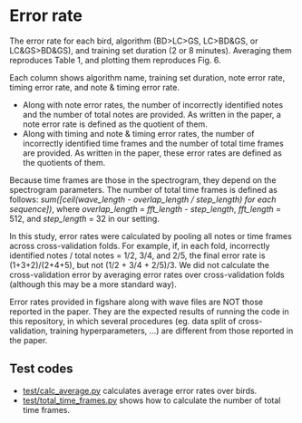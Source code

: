 # Error rate

The error rate for each bird, algorithm (BD>LC>GS, LC>BD&GS, or LC&GS>BD&GS), and training set duration (2 or 8 minutes). Averaging them reproduces Table 1, and plotting them reproduces Fig. 6.

Each column shows algorithm name, training set duration, note error rate, timing error rate, and note & timing error rate.
+ Along with note error rates, the number of incorrectly identified notes and the number of total notes are provided. As written in the paper, a note error rate is defined as the quotient of them.
+ Along with timing and note & timing error rates, the number of incorrectly identified time frames and the number of total time frames are provided. As written in the paper, these error rates are defined as the quotients of them.

Because time frames are those in the spectrogram, they depend on the spectrogram parameters. The number of total time frames is defined as follows: *sum([ceil(wave_length - overlap_length / step_length) for each sequence])*, where *overlap_length* = *fft_length* - *step_length*, *fft_length* = 512, and *step_length* = 32 in our setting.

In this study, error rates were calculated by pooling all notes or time frames across cross-validation folds. For example, if, in each fold, incorrectly identified notes / total notes = 1/2, 3/4, and 2/5, the final error rate is (1+3+2)/(2+4+5), but not (1/2 + 3/4 + 2/5)/3. We did not calculate the cross-validation error by averaging error rates over cross-validation folds (although this may be a more standard way). 

Error rates provided in figshare along with wave files are NOT those reported in the paper. They are the expected results of running the code in this repository, in which several procedures (eg. data split of cross-validation, training hyperparameters, ...) are different from those reported in the paper.

## Test codes
+ [test/calc_average.py](error_rate/test/calc_average.py) calculates average error rates over birds.
+ [test/total_time_frames.py](error_rate/test/total_time_frames.py) shows how to calculate the number of total time frames.


